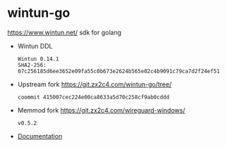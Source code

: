 # wintun-go

https://www.wintun.net/ sdk for golang

- Wintun DDL
  ```
  Wintun 0.14.1
  SHA2-256: 07c256185d6ee3652e09fa55c0b673e2624b565e02c4b9091c79ca7d2f24ef51
  ```

- Upstream fork https://git.zx2c4.com/wintun-go/tree/
  ```
  coommit 415007cec224e00ca8633a5d70c258cf9ab0cddd
  ```

- Memmod fork https://git.zx2c4.com/wireguard-windows/
  ```
  v0.5.2
  ```

- [Documentation](https://pkg.go.dev/golang.zx2c4.com/wintun)